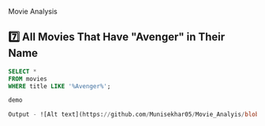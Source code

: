 Movie Analysis 

## 7️⃣ All Movies That Have "Avenger" in Their Name

```sql
SELECT *
FROM movies
WHERE title LIKE '%Avenger%';

demo

Output - ![Alt text](https://github.com/Munisekhar05/Movie_Analyis/blob/main/Output-2.png?raw=true)
